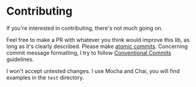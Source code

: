 # Contributing

If you're interested in contributing, there's not much going on.

Feel free to make a PR with whatever you think would improve this lib, as long as it's clearly described.
Please make [atomic commits](https://www.aleksandrhovhannisyan.com/blog/atomic-git-commits/). Concerning commit message formatting, I try to follow [Conventional Commits](https://www.conventionalcommits.org/en/v1.0.0/) guidelines.

I won't accept untested changes. I use Mocha and Chai, you will find examples in the `test` directory.

